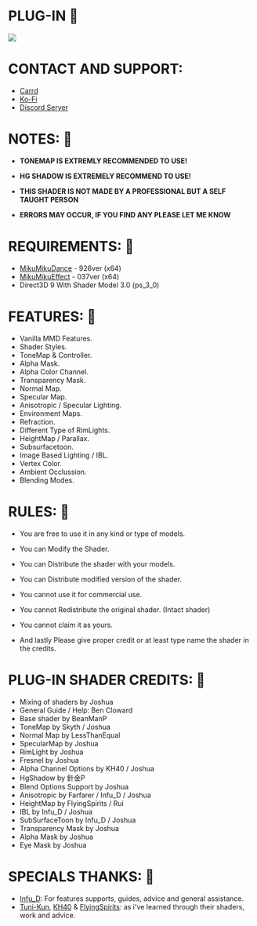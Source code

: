 # PLUG-IN 💙
![](https://media.discordapp.net/attachments/1161871806450376786/1204957523019431937/PDFTDX_Default_Miku_Shader_Release_2-8_Render.png?ex=65f24ea4&is=65dfd9a4&hm=dbbf00b67ef79092a9a9097d699b88f077ac3497a8470c0f490e92732d9fc92e&=&format=webp&quality=lossless&width=550&height=309)

# CONTACT AND SUPPORT:
- [Carrd](https://joshuawithj.carrd.co)
- [Ko-Fi](https://ko-fi.com/joshuawithj)
- [Discord Server](https://discord.gg/8SH2bVCqS8)

# NOTES: 💙
- **TONEMAP IS EXTREMLY RECOMMENDED TO USE!**
﻿
- **HG SHADOW IS EXTREMELY RECOMMEND TO USE!**

- **THIS SHADER IS NOT MADE BY A PROFESSIONAL BUT A SELF TAUGHT PERSON**
﻿
- **ERRORS MAY OCCUR, IF YOU FIND ANY PLEASE LET ME KNOW**

# REQUIREMENTS: 💙
- [MikuMikuDance](https://learnmmd.com/downloads/) - 926ver (x64)
- [MikuMikuEffect](https://learnmmd.com/downloads/) - 037ver (x64)
- Direct3D 9 With Shader Model 3.0 (ps_3_0)

# FEATURES: 💙
- Vanilla MMD Features.
- Shader Styles.
- ToneMap & Controller.
- Alpha Mask.
- Alpha Color Channel.
- Transparency Mask.
- Normal Map.
- Specular Map.
- Anisotropic / Specular Lighting.
- Environment Maps.
- Refraction.
- Different Type of RimLights.
- HeightMap / Parallax.
- Subsurfacetoon.
- Image Based Lighting / IBL.
- Vertex Color.
- Ambient Occlussion.
- Blending Modes.

# RULES: 💙
- You are free to use it in any kind or type of models.
- You can Modify the Shader.
- You can Distribute the shader with your models.
- You can Distribute modified version of the shader. 
- You cannot use it for commercial use.
- You cannot Redistribute the original shader. (Intact shader)
- You cannot claim it as yours.

- And lastly Please give proper credit or at least type name the shader in the credits.

# PLUG-IN SHADER CREDITS: 💙
- Mixing of shaders by Joshua
- General Guide / Help: Ben Cloward
- Base shader by BeanManP
- ToneMap by Skyth / Joshua
- Normal Map by LessThanEqual
- SpecularMap by Joshua
- RimLight by Joshua
- Fresnel by Joshua
- Alpha Channel Options by KH40 / Joshua
- HgShadow by 針金P
- Blend Options Support by Joshua
- Anisotropic by Farfarer / Infu_D / Joshua
- HeightMap by FlyingSpirits / Rui
- IBL by Infu_D / Joshua
- SubSurfaceToon by Infu_D / Joshua
- Transparency Mask by Joshua
- Alpha Mask by Joshua
- Eye Mask by Joshua

# SPECIALS THANKS: 💙
- [Infu_D](https://github.com/Infused-Doggo): For features supports, guides, advice and general assistance.
- [Tuni-Kun](https://www.deviantart.com/tuni-kun), [KH40](https://github.com/KH40-khoast40/) & [FlyingSpirits](https://github.com/FlyingSpirits): as i've learned through their shaders, work and advice.
